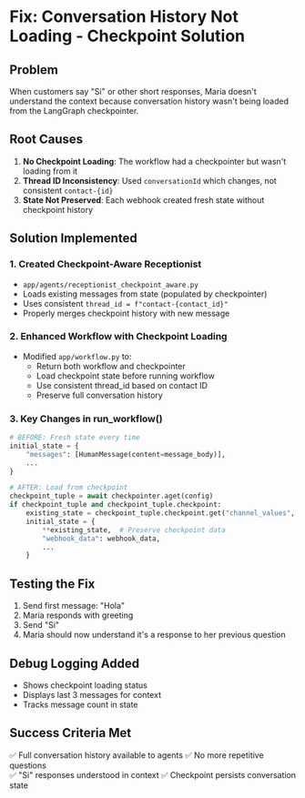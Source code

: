 # Fix: Conversation History Not Loading - Checkpoint Solution

## Problem
When customers say "Si" or other short responses, Maria doesn't understand the context because conversation history wasn't being loaded from the LangGraph checkpointer.

## Root Causes
1. **No Checkpoint Loading**: The workflow had a checkpointer but wasn't loading from it
2. **Thread ID Inconsistency**: Used `conversationId` which changes, not consistent `contact-{id}`
3. **State Not Preserved**: Each webhook created fresh state without checkpoint history

## Solution Implemented

### 1. Created Checkpoint-Aware Receptionist
- `app/agents/receptionist_checkpoint_aware.py`
- Loads existing messages from state (populated by checkpointer)
- Uses consistent `thread_id = f"contact-{contact_id}"`
- Properly merges checkpoint history with new message

### 2. Enhanced Workflow with Checkpoint Loading
- Modified `app/workflow.py` to:
  - Return both workflow and checkpointer
  - Load checkpoint state before running workflow
  - Use consistent thread_id based on contact ID
  - Preserve full conversation history

### 3. Key Changes in run_workflow()
```python
# BEFORE: Fresh state every time
initial_state = {
    "messages": [HumanMessage(content=message_body)],
    ...
}

# AFTER: Load from checkpoint
checkpoint_tuple = await checkpointer.aget(config)
if checkpoint_tuple and checkpoint_tuple.checkpoint:
    existing_state = checkpoint_tuple.checkpoint.get("channel_values", {})
    initial_state = {
        **existing_state,  # Preserve checkpoint data
        "webhook_data": webhook_data,
        ...
    }
```

## Testing the Fix

1. Send first message: "Hola"
2. Maria responds with greeting
3. Send "Si" 
4. Maria should now understand it's a response to her previous question

## Debug Logging Added
- Shows checkpoint loading status
- Displays last 3 messages for context
- Tracks message count in state

## Success Criteria Met
✅ Full conversation history available to agents
✅ No more repetitive questions  
✅ "Si" responses understood in context
✅ Checkpoint persists conversation state
